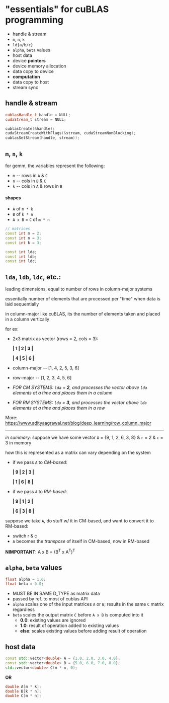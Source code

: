 # "essentials" for cuBLAS programming

- handle & stream
- `m`, `n`, `k`
- `ld{a/b/c}`
- `alpha`, `beta` values
- host data
- device **pointers**
- device memory allocation
- data copy to device
- **computation**
- data copy to host
- stream sync

## handle & stream
```c++
cublasHandle_t handle = NULL;
cudaStream_t stream = NULL;

cublasCreate(&handle);
cudaStreamCreateWithFlags(&stream, cudaStreamNonBlocking);
cublasSetStream(handle, stream));
```

## `m`, `n`, `k`
for gemm, the variables represent the following:
- `m` -- rows in `A` & `C`
- `n` -- cols in `B` & `C`
- `k` -- cols in `A` & rows in `B`

#### shapes
- `A` of `m * k`
- `B` of `k * n`
- `A x B` = `C` of `m * n`

```c++
// matrices
const int m = 2;
const int n = 3;
const int k = 3;

const int lda;
const int ldb;
const int ldc;
```

## `lda`, `ldb`, `ldc`, etc.:

leading dimensions, equal to number of rows in column-major systems

essentially number of elements that are processed per "time" when data is laid sequentially

in column-major like cuBLAS, its the number of elements taken and placed in a column vertically

for ex:
- 2x3 matrix as vector (rows = 2, cols = 3):

    **| 1 | 2 | 3 |**

    **| 4 | 5 | 6 |**

- column-major -- [1, 4, 2, 5, 3, 6]
- row-major -- [1, 2, 3, 4, 5, 6]
- *FOR CM SYSTEMS: `lda` = **2**, and processes the vector above `lda` elements at a time and places them in a column*
- *FOR RM SYSTEMS: `lda` = **3**, and processes the vector above `lda` elements at a time and places them in a row*

More: https://www.adityaagrawal.net/blog/deep_learning/row_column_major

---

*in summary:* suppose we have some vector `A` = {9, 1, 2, 6, 3, 8} & `r` = 2 & `c` = 3 in memory

how this is represented as a matrix can vary depending on the system

- if we pass `A` to *CM-based*:

    **| 9 | 2 | 3 |**

    **| 1 | 6 | 8 |**

- if we pass `A` to *RM-based*:

    **| 9 | 1 | 2 |**

    **| 6 | 3 | 8 |**

suppose we take `A`, do stuff w/ it in CM-based, and want to convert it to RM-based:
- switch r & c
- `A` becomes the *transpose* of itself in CM-based, now in RM-based

**NIMPORTANT**: A x B = (B<sup>T</sup> x A<sup>T</sup>)<sup>T</sup>

## `alpha`, `beta` values
```c++
float alpha = 1.0;
float beta = 0.0;
```
- MUST BE IN SAME D_TYPE as matrix data
- passed by ref. to most of cublas API
- `alpha` scales one of the input matrices `A` or `B`; results in the same `C` matrix regardless
- `beta` scales the output matrix `C` before `A x B` is computed into it
    - **0.0**: existing values are ignored
    - **1.0**: result of operation added to existing values
    - **else**: scales existing values before adding result of operation

## host data
```c++
const std::vector<double> A = {1.0, 2.0, 3.0, 4.0};
const std::vector<double> B = {5.0, 6.0, 7.0, 8.0};
std::vector<double> C(m * n, 0);
```
**OR**
```c++
double A[m * k];
double B[k * n];
double C[m * n];
```
